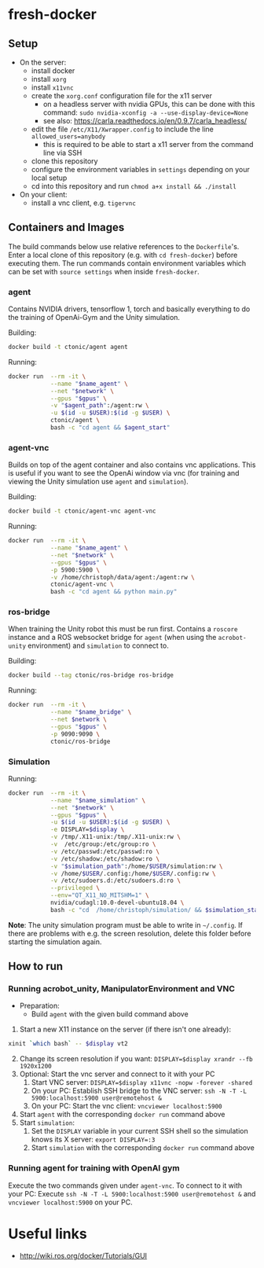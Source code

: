 # fresh-docker
## Setup
- On the server:
    - install docker
    - install `xorg`
    - install `x11vnc`
    - create the `xorg.conf` configuration file for the x11 server
        - on a headless server with nvidia GPUs, this can be done with this command: `sudo nvidia-xconfig -a --use-display-device=None`
        - see also: https://carla.readthedocs.io/en/0.9.7/carla_headless/
    - edit the file `/etc/X11/Xwrapper.config` to include the line `allowed_users=anybody`
        - this is required to be able to start a x11 server from the command line via SSH
    - clone this repository
    - configure the environment variables in `settings` depending on your local setup
    - cd into this repository and run `chmod a+x install && ./install`
- On your client:
    - install a vnc client, e.g. `tigervnc`

## Containers and Images
The build commands below use relative references to the `Dockerfile`'s.
Enter a local clone of this repository (e.g. with `cd fresh-docker`) before executing them.
The run commands contain environment variables which can be set with `source settings` when inside `fresh-docker`.

### agent
Contains NVIDIA drivers, tensorflow 1, torch and basically everything to do the training of OpenAi-Gym and the Unity simulation. 

Building:
```bash
docker build -t ctonic/agent agent
```

Running:
```bash
docker run  --rm -it \
            --name "$name_agent" \
            --net "$network" \
            --gpus "$gpus" \
            -v "$agent_path":/agent:rw \
            -u $(id -u $USER):$(id -g $USER) \
            ctonic/agent \
            bash -c "cd agent && $agent_start"
```

### agent-vnc
Builds on top of the agent container and also contains vnc applications.
This is useful if you want to see the OpenAi window via vnc (for training and viewing the Unity simulation use `agent` and `simulation`).

Building: 
```bash
docker build -t ctonic/agent-vnc agent-vnc
```

Running:
```bash
docker run  --rm -it \
            --name "$name_agent" \
            --net "$network" \
            --gpus "$gpus" \
            -p 5900:5900 \
            -v /home/christoph/data/agent:/agent:rw \
            ctonic/agent-vnc \
            bash -c "cd agent && python main.py"
```

### ros-bridge
When training the Unity robot this must be run first.
Contains a `roscore` instance and a ROS websocket bridge for `agent` (when using the `acrobot-unity` environment) and `simulation` to connect to.

Building:
```bash
docker build --tag ctonic/ros-bridge ros-bridge
```

Running: 
```bash
docker run  --rm -it \
            --name "$name_bridge" \
            --net $network \
            --gpus "$gpus" \
            -p 9090:9090 \
            ctonic/ros-bridge
```

### Simulation
Running:
```bash
docker run  --rm -it \
            --name "$name_simulation" \
            --net "$network" \
            --gpus "$gpus" \
            -u $(id -u $USER):$(id -g $USER) \
            -e DISPLAY=$display \
            -v /tmp/.X11-unix:/tmp/.X11-unix:rw \
            -v  /etc/group:/etc/group:ro \
            -v /etc/passwd:/etc/passwd:ro \
            -v /etc/shadow:/etc/shadow:ro \
            -v "$simulation_path":/home/$USER/simulation:rw \
            -v /home/$USER/.config:/home/$USER/.config:rw \
            -v /etc/sudoers.d:/etc/sudoers.d:ro \
            --privileged \
            --env="QT_X11_NO_MITSHM=1" \
            nvidia/cudagl:10.0-devel-ubuntu18.04 \
            bash -c "cd  /home/christoph/simulation/ && $simulation_start"
```

**Note**: The unity simulation program must be able to write in `~/.config`. If there are problems with e.g. the screen resolution, delete this folder before starting the simulation again.


## How to run
### Running acrobot_unity, ManipulatorEnvironment and VNC
- Preparation:
    - Build `agent` with the given build command above
1. Start a new X11 instance on the server (if there isn't one already): 
```bash
xinit `which bash` -- $display vt2
```
2. Change its screen resolution if you want: `DISPLAY=$display xrandr --fb 1920x1200`
3. Optional: Start the vnc server and connect to it with your PC
    1. Start VNC server: `DISPLAY=$display x11vnc -nopw -forever -shared`
    2. On your PC: Establish SSH bridge to the VNC server: `ssh -N -T -L 5900:localhost:5900 user@remotehost &`
    3. On your PC: Start the vnc client: `vncviewer localhost:5900`
4. Start `agent` with the corresponding `docker run` command above
5. Start `simulation`:
    1. Set the `DISPLAY` variable in your current SSH shell so the simulation knows its X server: `export DISPLAY=:3`
    2. Start `simulation` with the corresponding `docker run` command above

### Running agent for training with OpenAI gym
Execute the two commands given under `agent-vnc`.
To connect to it with your PC:
Execute `ssh -N -T -L 5900:localhost:5900 user@remotehost &` and `vncviewer localhost:5900` on your PC.

# Useful links
- http://wiki.ros.org/docker/Tutorials/GUI

